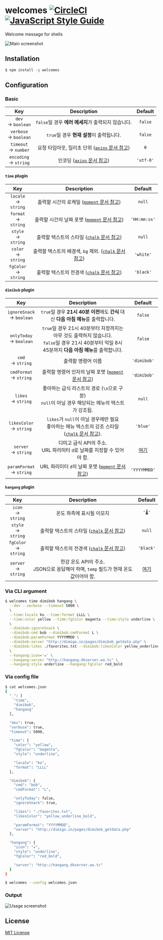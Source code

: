 # welcomes [![CircleCI]](https://circleci.com/gh/ChalkPE/welcomes) [![JavaScript Style Guide]](https://standardjs.com)
Welcome message for shells

![Main screenshot]

## Installation
```bash
$ npm install -g welcomes
```

## Configuration

### Basic

| Key | Description | Default |
| :---: |  :-------: | :---: |
| `dev` <br> -> `boolean` | `false`일 경우 **에러 메세지**가 출력되지 않습니다. | `false` |
| `verbose` <br> -> `boolean` | `true`일 경우 **현재 설정**이 출력됩니다. | `false` |
| `timeout` <br> -> `number` | 요청 타임아웃, 밀리초 단위 ([`axios` 문서 참고](https://github.com/mzabriskie/axios#request-config)) | `0` |
| `encoding` <br> -> `string` | 인코딩 ([`axios` 문서 참고](https://github.com/mzabriskie/axios#request-config)) | `'utf-8'` |

#### `time` plugin
| Key | Description | Default |
| :---: |  :-------: | :---: |
| `locale` <br> -> `string` | 출력할 시간의 로케일 ([`moment` 문서 참고](http://momentjs.com/docs/#/i18n/)) | `null` |
| `format` <br> -> `string` | 출력할 시간의 날짜 포맷 ([`moment` 문서 참고][Moment format]) | `'HH:mm:ss'` |
| `style` <br> -> `string` | 출력할 텍스트의 스타일 ([`chalk` 문서 참고](https://github.com/chalk/chalk#modifiers)) | `null` |
| `color` <br> -> `string` | 출력할 텍스트의 배경색, `bg` 제외. ([`chalk` 문서 참고](https://github.com/chalk/chalk#background-colors)) | `'white'` |
| `fgColor` <br> -> `string` | 출력할 텍스트의 전경색 ([`chalk` 문서 참고](https://github.com/chalk/chalk#colors)) | `'black'` |

#### `dimibob` plugin
| Key | Description | Default |
| :---: |  :-------: | :---: |
| `ignoreSnack` <br> -> `boolean` | `true`일 경우 **21시 40분 이전**에도 **간식** 대신 **다음 아침 메뉴**를 출력합니다. | `false` |
| `onlyToday` <br> -> `boolean` | `true`일 경우 21시 40분부터 자정까지는 아무 것도 출력하지 않습니다. <br> `false`일 경우 21시 40분부터 익일 8시 45분까지 **다음 아침 메뉴**를 출력합니다. | `false` |
| `cmd` <br> -> `string` | 출력할 명령어 이름 | `'dimibob'` |
| `cmdFormat` <br> -> `string` | 출력할 명령어 인자의 날짜 포맷 ([`moment` 문서 참고][Moment format]) | `'dimibob'` |
| `likes` <br> -> `string` | 좋아하는 급식 리스트의 경로 (`\n`으로 구분) <br> `null`이 아닐 경우 해당되는 메뉴의 텍스트가 강조됨. | `null` |
| `likesColor` <br> -> `string` | `likes`가 `null`이 아닐 경우에만 필요 <br> 좋아하는 메뉴 텍스트의 강조 스타일 ([`chalk` 문서 참고][Chalk styles]). | `'blue'` |
| `server` <br> -> `string` | 디미고 급식 API의 주소. <br> URL 파리미터 `d`로 날짜를 지정할 수 있어야 함. | [여기][Dimibob server] |
| `paramFormat` <br> -> `string` | URL 파리미터 `d`의 날짜 포맷 ([`moment` 문서 참고][Moment format]) | `'YYYYMMDD'` |

#### `hangang` plugin
| Key | Description | Default |
| :---: |  :-------: | :---: |
| `icon` <br> -> `string` | 온도 좌측에 표시될 이모지 | `'🌡'` |
| `style` <br> -> `string` | 출력할 텍스트의 스타일 ([`chalk` 문서 참고][Chalk styles]) | `null` |
| `fgColor` <br> -> `string` | 출력할 텍스트의 전경색 ([`chalk` 문서 참고](https://github.com/chalk/chalk#colors)) | `'black'` |
| `server` <br> -> `string` | 한강 온도 API의 주소. <br> JSON으로 응답해야 하며, `temp` 필드가 현재 온도 값이어야 함. | [여기][Hangang server] |

### Via CLI argument
```bash
$ welcomes time dimibob hangang \
  --dev --verbose --timeout 5000 \
  \
  --time:locale ko --time:format LLLL \
  --time:color yellow --time:fgColor magenta --time:style underline \
  \
  --dimibob:ignoreSnack \
  --dimibob:cmd bob --dimibob:cmdFormat L \
  --dimibob:paramFormat YYYYMMDD \
  --dimibob:server "http://dimigo.in/pages/dimibob_getdata.php" \
  --dimibob:likes ./favorites.txt --dimibob:likesColor yellow_underline_bold \
  \
  --hangang:icon='★' \
  --hangang:server "http://hangang.dkserver.wo.tc" \
  --hangang:style underline --hangang:fgColor red_bold
```

### Via config file
```bash
$ cat welcomes.json
{
  "_": [
    "time",
    "dimibob",
    "hangang"
  ],

  "dev": true,
  "verbose": true,
  "timeout": 5000,

  "time": {
    "color": "yellow",
    "fgColor": "magenta",
    "style": "underline",

    "locale": "ko",
    "format": "LLLL"
  },

  "dimibob": {
    "cmd": "bob",
    "cmdFormat": "L",

    "onlyToday": false,
    "ignoreSnack": true,

    "likes": "./favorites.txt",
    "likesColor": "yellow_underline_bold",

    "paramFormat": "YYYYMMDD",
    "server": "http://dimigo.in/pages/dimibob_getdata.php"
  },

  "hangang": {
    "icon": "★",
    "style": "underline",
    "fgColor": "red_bold",

    "server": "http://hangang.dkserver.wo.tc"
  }
}

$ welcomes --config welcomes.json
```

### Output
![Usage screenshot]

## License
[MIT License](LICENSE)

[Chalk styles]: https://github.com/chalk/chalk#styles
[Moment format]: http://momentjs.com/docs/#/displaying/format/
[Dimibob server]: http://dimigo.in/pages/dimibob_getdata.php
[Hangang server]: http://hangang.dkserver.wo.tc


[Main screenshot]: http://i.imgur.com/Yu9YI4k.png
[Usage screenshot]: http://i.imgur.com/sFkgZSh.png
[CircleCI]: https://circleci.com/gh/ChalkPE/welcomes.svg?style=svg
[JavaScript Style Guide]: https://img.shields.io/badge/code_style-standard-brightgreen.svg
